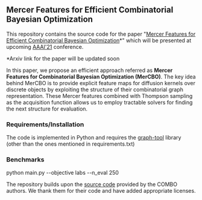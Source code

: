 ## Mercer Features for Efficient Combinatorial Bayesian Optimization


This repository contains the source code for the paper "[Mercer Features for Efficient Combinatorial Bayesian Optimization]()*" which will be presented at upcoming [AAAI'21](https://aaai.org/Conferences/AAAI-21/) conference. 

*Arxiv link for the paper will be updated soon

In this paper, we propose an efficient approach referred as **Mercer Features for Combinatorial Bayesian Optimization (MerCBO)**. The key idea behind MerCBO is to provide explicit feature maps for diffusion kernels over discrete objects by exploiting the structure of their combinatorial graph representation. These Mercer features combined with Thompson sampling as the acquisition function allows us to employ tractable solvers for finding the next structure for evaluation.



### Requirements/Installation
The code is implemented in Python and requires the [graph-tool](https://graph-tool.skewed.de/) library (other than the ones mentioned in requirements.txt)


### Benchmarks
python main.py --objective labs --n_eval 250


The repository builds upon the [source code](https://github.com/QUVA-Lab/COMBO) provided by the COMBO authors. We thank them for their code and have added appropriate licenses. 
